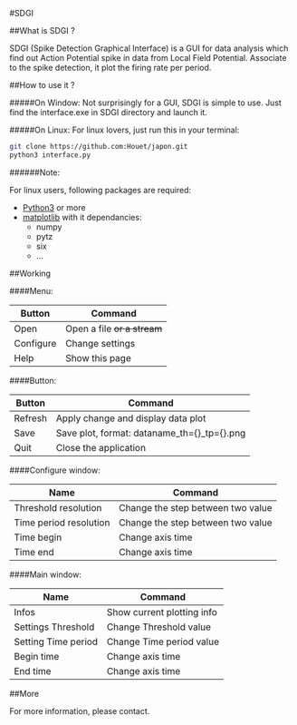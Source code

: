 #SDGI

##What is SDGI ?

SDGI (Spike Detection Graphical Interface) is a GUI for data analysis
which find out Action Potential spike in data from Local Field Potential.
Associate to the spike detection, it plot the firing rate per period.

##How to use it ? 

#####On Window:
Not surprisingly for a GUI, SDGI is simple to use. 
Just find the interface.exe in SDGI directory and launch it.


#####On Linux:
For linux lovers, just run this in your terminal:

```bash
git clone https://github.com:Houet/japon.git
python3 interface.py
```

######Note:

For linux users, following packages are required:

* [Python3](http://python.org) or more
* [matplotlib](http://matplotlib.org/) with it dependancies:
  * numpy
  * pytz
  * six
  * ...


##Working

####Menu:

Button | Command
-------|---------
Open | Open a file ~~or a stream~~
Configure | Change settings 
Help | Show this page

####Button:

Button | Command
-------|--------
Refresh | Apply change and display data plot
Save | Save plot, format: dataname_th={}_tp={}.png
Quit | Close the application

####Configure window:

Name | Command
-----|---------
Threshold resolution | Change the step between two value
Time period resolution | Change the step between two value
Time begin | Change axis time
Time end | Change axis time

####Main window:

Name | Command
-----|--------
Infos | Show current plotting info
Settings Threshold | Change Threshold value
Setting Time period | Change Time period value
Begin time | Change axis time
End time | Change axis time



##More 

For more information, please contact. 

